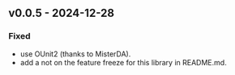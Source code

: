 ## v0.0.5 - 2024-12-28

### Fixed

- use OUnit2 (thanks to MisterDA).
- add a not on the feature freeze for this library in README.md.
